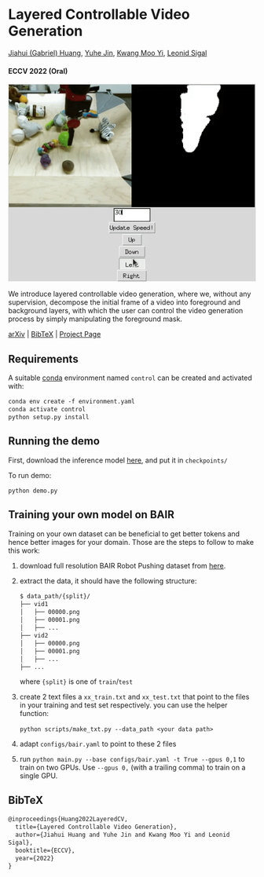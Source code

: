 # Layered Controllable Video Generation 
[Jiahui (Gabriel) Huang](https://scholar.google.com/citations?user=qWU4y1wAAAAJ&hl=en),
[Yuhe Jin](https://scholar.google.ca/citations?user=oAYi1YQAAAAJ&hl=en),
[Kwang Moo Yi](https://scholar.google.com/citations?user=pr6rIJEAAAAJ&hl=en),
[Leonid Sigal](https://scholar.google.com/citations?user=P2mG6rcAAAAJ&hl=en)<br/>
#### ECCV 2022 (Oral)

![teaser](media/demo.gif)

We introduce layered controllable video generation, where we, without any supervision, decompose the initial frame of a video into foreground and background layers, with which the user can control the video generation process by simply manipulating the foreground mask.

[arXiv](https://arxiv.org/abs/2111.12747) | [BibTeX](#bibtex) | [Project Page](https://gabriel-huang.github.io/layered_controllable_video_generation/)


## Requirements
A suitable [conda](https://conda.io/) environment named `control` can be created
and activated with:

```
conda env create -f environment.yaml
conda activate control
python setup.py install
```

## Running the demo

First, download the inference model [here](https://drive.google.com/file/d/1yI31YeBh0PYsf_-jJkIFf1d85jHKyaVo/view?usp=sharing), and put it in `checkpoints/`

To run demo:

```
python demo.py
```

## Training your own model on BAIR

Training on your own dataset can be beneficial to get better tokens and hence better images for your domain.
Those are the steps to follow to make this work:
1. download full resolution BAIR Robot Pushing dataset from [here](https://drive.google.com/file/d/1rxp_PenuctchTUzA0Tp_wO-CdfxOB73F/view).
2. extract the data, it should have the following structure:

   ```
   $ data_path/{split}/
   ├── vid1
   │   ├── 00000.png
   │   ├── 00001.png
   │   ├── ...
   ├── vid2
   │   ├── 00000.png
   │   ├── 00001.png
   │   ├── ...
   ├── ...
   ```
   where `{split}` is one of `train`/`test`
3. create 2 text files a `xx_train.txt` and `xx_test.txt` that point to the files in your training and test set respectively. you can use the helper function:

   `python scripts/make_txt.py --data_path <your data path>`
4. adapt `configs/bair.yaml` to point to these 2 files
5. run `python main.py --base configs/bair.yaml -t True --gpus 0,1` to
   train on two GPUs. Use `--gpus 0,` (with a trailing comma) to train on a single GPU.


## BibTeX

```
@inproceedings{Huang2022LayeredCV,
  title={Layered Controllable Video Generation},
  author={Jiahui Huang and Yuhe Jin and Kwang Moo Yi and Leonid Sigal},
  booktitle={ECCV},
  year={2022}
}
```
